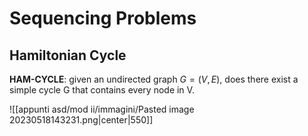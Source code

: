 # Sequencing Problems

## Hamiltonian Cycle

**HAM-CYCLE**: given an undirected graph $G = (V, E)$, does there exist a simple cycle G that contains every node in V.

![[appunti asd/mod ii/immagini/Pasted image 20230518143231.png|center|550]]


